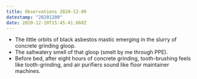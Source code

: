 ```yaml
---
title: Observations 2020-12-09
datestamp: "20201209"
date: 2020-12-10T15:45:41.668Z
---
```

- The little orbits of black asbestos mastic emerging in the slurry of concrete grinding gloop.
- The saltwatery smell of that gloop (smelt by me through PPE).
- Before bed, after eight hours of concrete grinding, tooth-brushing feels like tooth-grinding, and air purifiers sound like floor maintainer machines.